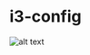 # i3-config
![alt text](https://media.discordapp.net/attachments/912062277950275594/1018288352266555512/rice_001.png?width=700&height=394)
